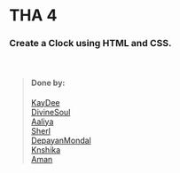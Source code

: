# THA 4

### Create a Clock using HTML and CSS.

<br>

> #### Done by:
> [KayDee](https://github.com/kaydee0502/devsnest-frontend/tree/master/THA%20Clock) <br>
>[DivineSoul](https://github.com/CodeBlooded-RahulMaurya/Devsnest-WebDev/tree/main/Day-04-CSS-Clock) <br>
>[Aaliya](https://github.com/Aaliya7516/DevsNest/tree/main/Web%20Development/Day%204%20CSS3)<br>
>[Sherl](https://github.com/aayushi221/Devsnest-Frontend/blob/main/day-4.html)<br>
>[DepayanMondal](https://github.com/DepayanMondal/Devsnest-Frontend/tree/main/CSS%20Clock)<br>
>[Knshika](https://github.com/knshika/Devsnest-frontend/tree/main/basic%20html%2Bcss/3.%20clock%20(Day%204))<br>
>[Aman](https://github.com/aman-malviya/Devsnest-Frontend/tree/master/Day4)<br>

